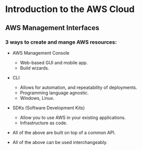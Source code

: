 # Introduction to the AWS Cloud

## AWS Management Interfaces

### 3 ways to create and mange AWS resources:
* AWS Management Console
  * Web-based GUI and mobile app.
  * Build wizards.
* CLI
  * Allows for automation, and repeatability of deployments.
  * Programming language agnostic.
  * Windows, Linux.
* SDKs (Software Development Kits)
  * Allow you to use AWS in your existing applications.
  * Infrastructure as code.

* All of the above are built on top of a common API.
* All of the above can be used interchangeably.

